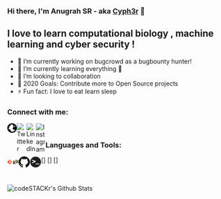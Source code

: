 ### Hi there, I'm Anugrah SR - aka [Cyph3r][website] 👋

## I love to learn computational biology , machine learning and cyber security !
- 🔭 I’m currently working on bugcrowd as a bugbounty hunter!
- 🌱 I’m currently learning everything 🤣
- 👯 I’m looking to collaboration
- 🥅 2020 Goals: Contribute more to Open Source projects
- ⚡ Fun fact: I love to eat learn sleep

### Connect with me:

[<img align="left" alt="website" width="22px" src="https://raw.githubusercontent.com/iconic/open-iconic/master/svg/globe.svg" />][website]
[<img align="left" alt=" Twitter" width="22px" src="https://cdn.jsdelivr.net/npm/simple-icons@v3/icons/twitter.svg" />][twitter]
[<img align="left" alt="LinkedIn" width="22px" src="https://cdn.jsdelivr.net/npm/simple-icons@v3/icons/linkedin.svg" />][linkedin]
[<img align="left" alt="Instagram" width="22px" src="https://cdn.jsdelivr.net/npm/simple-icons@v3/icons/instagram.svg" />][instagram]

<br />

### Languages and Tools:

[<img align="left" alt="Git" width="26px" src="https://raw.githubusercontent.com/github/explore/80688e429a7d4ef2fca1e82350fe8e3517d3494d/topics/git/git.png" />]
[<img align="left" alt="GitHub" width="26px" src="https://raw.githubusercontent.com/github/explore/78df643247d429f6cc873026c0622819ad797942/topics/github/github.png" />]
[<img align="left" alt="HTML5" width="26px" src="https://raw.githubusercontent.com/github/explore/80688e429a7d4ef2fca1e82350fe8e3517d3494d/topics/terminal/terminal.png" />]

<br />
<br />


<img align="left" alt="codeSTACKr's Github Stats" src="https://github-readme-stats.vercel.app/api?username=anugrahsr&show_icons=true&hide_border=true" />

[website]: https://anugrahsr.netlify.app/
[twitter]: https://twitter.com/cyph3r_asr
[instagram]: https://www.instagram.com/anugrahsr/
[linkedin]: https://www.linkedin.com/in/anugrah-sr
[bc]: https://bugcrowd.com/CyPH3R
